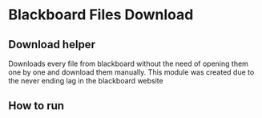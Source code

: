 # Blackboard Files Download

## Download helper 
Downloads every file from blackboard without the need of
opening them one by one and download them manually. 
This module was created due to the never ending lag in the blackboard website

## How to run 
    
